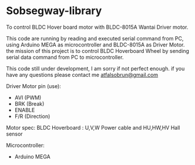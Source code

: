 # Sobsegway-library
To control BLDC Hover board motor with BLDC-8015A Wantai Driver motor.

This code are running by reading and executed serial command from PC, using  Arduino MEGA as microcontroller and BLDC-8015A as Driver Motor. the mission of this project is to control BLDC Hoverboard Wheel by sending serial data command from PC to microcontroller.

This code still under development, I am sorry if not perfect enough. if you have any questions please contact me atfalsobrun@gmail.com

Driver Motor pin (use):
- AVI (PWM)
- BRK (Break)
- ENABLE
- F/R (Direction)

Motor spec:
BLDC Hoverboard : U,V,W Power cable and HU,HW,HV Hall sensor

Microcontroller:
- Arduino MEGA
